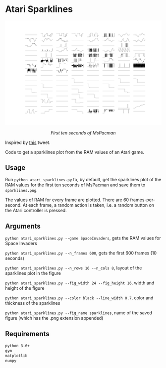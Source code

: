 # Atari Sparklines

![](sparklines.png)

<p align="center"><i>First ten seconds of MsPacman</i></p>

Inspired by [this](https://twitter.com/FogleBird/status/1087557351211704320) tweet.

Code to get a sparklines plot from the RAM values of an Atari game.

## Usage

Run `python atari_sparklines.py` to, by default, get the sparklines plot of the RAM values for the first ten seconds of MsPacman and save them to `sparklines.png`.

The values of RAM for every frame are plotted. There are 60 frames-per-second. At each frame, a random action is taken, i.e. a random button on the Atari controller is pressed.

## Arguments

`python atari_sparklines.py --game SpaceInvaders`, gets the RAM values for Space Invaders

`python atari_sparklines.py --n_frames 600`, gets the first 600 frames (10 seconds)

`python atari_sparklines.py --n_rows 16 --n_cols 8`, layout of the sparklines plot in the figure

`python atari_sparklines.py --fig_width 24 --fig_height 16`, width and height of the figure

`python atari_sparklines.py --color black --line_width 0.7`, color and thickness of the sparklines

`python atari_sparklines.py --fig_name sparklines`, name of the saved figure (which has the .png extension appended)

## Requirements

```
python 3.6+
gym
matplotlib
numpy
```